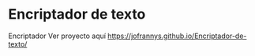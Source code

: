 # Encriptador de texto
Encriptador
Ver proyecto aquí https://jofrannys.github.io/Encriptador-de-texto/
